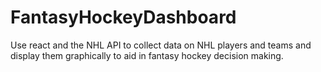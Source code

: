 # FantasyHockeyDashboard
Use react and the NHL API to collect data on NHL players and teams and display them graphically to aid in fantasy hockey decision making.
